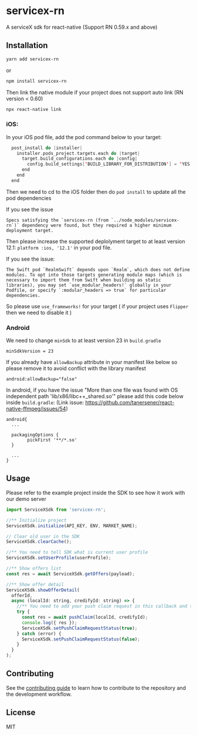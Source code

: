 # servicex-rn

A serviceX sdk for react-native (Support RN 0.59.x and above)

## Installation

```sh
yarn add servicex-rn
```

or

```sh
npm install servicex-rn
```

Then link the native module if your project does not support auto link (RN version < 0.60)

```sh
npx react-native link
```

### iOS:

In your iOS pod file, add the pod command below to your target:

```swift
  post_install do |installer|
    installer.pods_project.targets.each do |target|
      target.build_configurations.each do |config|
        config.build_settings['BUILD_LIBRARY_FOR_DISTRIBUTION'] = 'YES'
      end
    end
  end
```

Then we need to cd to the iOS folder then do `pod install` to update all the pod dependencies

If you see the issue

```
Specs satisfying the `servicex-rn (from `../node_modules/servicex-rn`)` dependency were found, but they required a higher minimum deployment target.
```

Then please increase the supported deplolyment target to at least version 12.1: `platform :ios, '12.1'` in your pod file.

If you see the issue:

```
The Swift pod `RealmSwift` depends upon `Realm`, which does not define modules. To opt into those targets generating module maps (which is necessary to import them from Swift when building as static libraries), you may set `use_modular_headers!` globally in your Podfile, or specify `:modular_headers => true` for particular dependencies.
```

So please use `use_frameworks!` for your target ( if your project uses `Flipper` then we need to disable it )

### Android

We need to change `minSdk` to at least version 23 in `build.gradle`

```
minSdkVersion = 23
```

If you already have `allowBackup` attribute in your manifest like below so please remove it to avoid conflict with the library manifest

```
android:allowBackup="false"
```

In android, if you have the issue "More than one file was found with OS independent path 'lib/x86/libc++\_shared.so'" please add this code below inside `build.gradle`: (Link issue: https://github.com/tanersener/react-native-ffmpeg/issues/54)

```
android{
  ...

  packagingOptions {
        pickFirst '**/*.so'
  }

  ...
}
```

## Usage

Please refer to the example project inside the SDK to see how it work with our demo server

```js
import ServiceXSdk from 'servicex-rn';

//** Initialize project
ServiceXSdk.initialize(API_KEY, ENV, MARKET_NAME);

// Clear old user in the SDK
ServiceXSdk.clearCache();

//** You need to tell SDK what is current user profile
ServiceXSdk.setUserProfile(userProfile);

//** Show offers list
const res = await ServiceXSdk.getOffers(payload);

//** Show offer detail
ServiceXSdk.showOfferDetail(
  offerId,
  async (localId: string, credifyId: string) => {
    //** You need to add your push claim request in this callback and tell the SDK for the result
    try {
      const res = await pushClaim(localId, credifyId);
      console.log({ res });
      ServiceXSdk.setPushClaimRequestStatus(true);
    } catch (error) {
      ServiceXSdk.setPushClaimRequestStatus(false);
    }
  }
);
```

## Contributing

See the [contributing guide](CONTRIBUTING.md) to learn how to contribute to the repository and the development workflow.

## License

MIT
